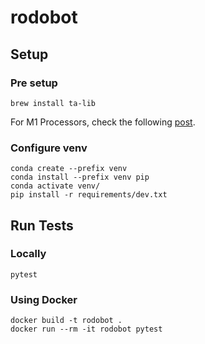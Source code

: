 # rodobot

## Setup

### Pre setup
```
brew install ta-lib
```

For M1 Processors, check the following [post](https://stackoverflow.com/a/67045629/3090309).

### Configure venv
```
conda create --prefix venv
conda install --prefix venv pip
conda activate venv/
pip install -r requirements/dev.txt
```

## Run Tests

### Locally
```
pytest
```

### Using Docker
```
docker build -t rodobot .
docker run --rm -it rodobot pytest
```
